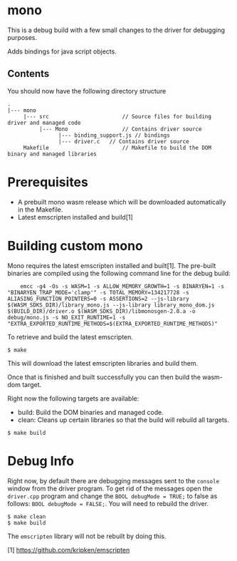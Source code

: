# mono

This is a debug build with a few small changes to the driver for debugging purposes.

Adds bindings for java script objects.


## Contents
You should now have the following directory structure

```
.
|--- mono                           
     |--- src						// Source files for building driver and managed code
          |--- Mono					// Contains driver source
                |--- binding_support.js	// bindings
                |--- driver.c	// Contains driver source
     Makefile						// Makefile to build the DOM binary and managed libraries
```

# Prerequisites

- A prebuilt mono wasm release which will be downloaded automatically in the Makefile.
- Latest emscripten installed and build[1]

# Building custom mono

Mono requires the latest emscripten installed and built[1]. The pre-built binaries are compiled using the following command line for the debug build:

```
	emcc -g4 -Os -s WASM=1 -s ALLOW_MEMORY_GROWTH=1 -s BINARYEN=1 -s "BINARYEN_TRAP_MODE='clamp'" -s TOTAL_MEMORY=134217728 -s ALIASING_FUNCTION_POINTERS=0 -s ASSERTIONS=2 --js-library $(WASM_SDKS_DIR)/library_mono.js --js-library library_mono_dom.js $(BUILD_DIR)/driver.o $(WASM_SDKS_DIR)/libmonosgen-2.0.a -o debug/mono.js -s NO_EXIT_RUNTIME=1 -s "EXTRA_EXPORTED_RUNTIME_METHODS=$(EXTRA_EXPORTED_RUNTIME_METHODS)"

```

To retrieve and build the latest emscripten.

```
$ make	
```

This will download the latest emscripten libraries and build them.

Once that is finished and built successfully you can then build the wasm-dom target.

Right now the following targets are available:

- build: Build the DOM binaries and managed code.
- clean: Cleans up certain libraries so that the build will rebuild all targets.

```
$ make build
```

# Debug Info

Right now, by default there are debugging messages sent to the `console` window from the driver program.  To get rid of the messages open the `driver.cpp` program and change the `BOOL debugMode = TRUE;` to false as follows: `BOOL debugMode = FALSE;`.  You will need to rebuild the driver.

```
$ make clean
$ make build
```

The `emscripten` library will not be rebuilt by doing this.

[1] https://github.com/kripken/emscripten
